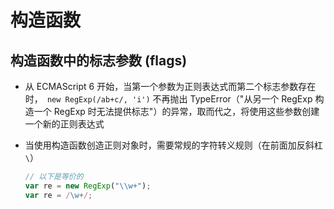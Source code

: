 # 构造函数

## 构造函数中的标志参数 (flags)

+ 从 ECMAScript 6 开始，当第一个参数为正则表达式而第二个标志参数存在时，` new RegExp(/ab+c/, 'i')` 不再抛出 TypeError（"从另一个 RegExp 构造一个 RegExp 时无法提供标志"）的异常，取而代之，将使用这些参数创建一个新的正则表达式

+ 当使用构造函数创造正则对象时，需要常规的字符转义规则（在前面加反斜杠 `\`）

  ```js
  // 以下是等价的
  var re = new RegExp("\\w+");
  var re = /\w+/;
  ```
